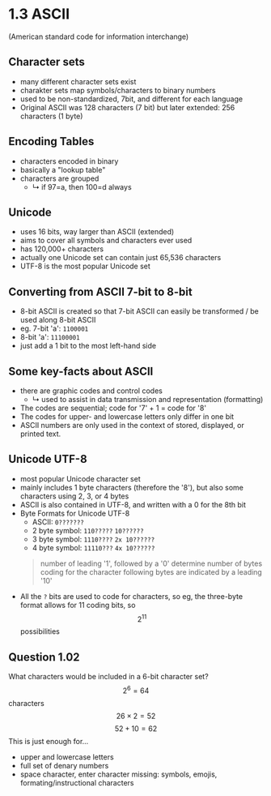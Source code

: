 # 1.3 ASCII
(American standard code for information interchange)

## Character sets
- many different character sets exist
- charakter sets map symbols/characters to binary numbers
- used to be non-standardized, 7bit, and different for each language
- Original ASCII was 128 characters (7 bit) but later extended: 256 characters (1 byte)

## Encoding Tables
- characters encoded in binary
- basically a "lookup table"
- characters are grouped
    - ↳ if 97=a, then 100=d always

## Unicode
- uses 16 bits, way larger than ASCII (extended)
- aims to cover all symbols and characters ever used
- has 120,000+ characters
- actually one Unicode set can contain just 65,536 characters
- UTF-8 is the most popular Unicode set

## Converting from ASCII 7-bit to 8-bit
- 8-bit ASCII is created so that 7-bit ASCII can easily be transformed / be used along 8-bit ASCII
- eg. 7-bit 'a': `1100001`
- 8-bit 'a': `11100001`
- just add a 1 bit to the most left-hand side

## Some key-facts about ASCII
- there are graphic codes and control codes
    - ↳ used to assist in data transmission and representation (formatting)
- The codes are sequential; code for '7' + 1 = code for '8'
- The codes for upper- and lowercase letters only differ in one bit
- ASCII numbers are only used in the context of stored, displayed, or printed text.

## Unicode UTF-8
- most popular Unicode character set
- mainly includes 1 byte characters (therefore the '8'), but also some characters using 2, 3, or 4 bytes
- ASCII is also contained in UTF-8, and written with a 0 for the 8th bit
- Byte Formats for Unicode UTF-8
    - ASCII: `0???????`
    - 2 byte symbol: `110?????` `10??????`
    - 3 byte symbol: `1110????` `2x 10??????`
    - 4 byte symbol: `11110???` `4x 10??????`
    > number of leading '1', followed by a '0' determine number of bytes coding for the character
    > following bytes are indicated by a leading '10'
- All the `?` bits are used to code for characters, so eg, the three-byte format allows for 11 coding bits, so $$2^{11}$$ possibilities

## Question 1.02
What characters would be included in a 6-bit character set?
$$2^6 = 64$$ characters
$$26 \times 2 = 52$$
$$52 + 10 = 62$$
This is just enough for...
- upper and lowercase letters
- full set of denary numbers
- space character, enter character
missing: symbols, emojis, formating/instructional characters